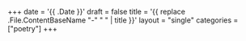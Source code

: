 +++
date = '{{ .Date }}'
draft = false
title = '{{ replace .File.ContentBaseName "-" " " | title }}'
layout = "single" 
categories = ["poetry"]
+++
